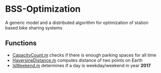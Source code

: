 # BSS-Optimization
A generic model and a distributed algorithm for optimization of station based bike sharing systems

## Functions
* [CapacityCount.m](https://github.com/edenau/BSS-Optimization/blob/master/CapacityCount.m) checks if there is enough parking spaces for all time
* [HaversineDistance.m](https://github.com/edenau/BSS-Optimization/blob/master/HaversineDistance.m) computes distance of two points on Earth
* [IsWeekend.m](https://github.com/edenau/BSS-Optimization/blob/master/IsWeekend.m) determines if a day is weekday/weekend in year **2017**
